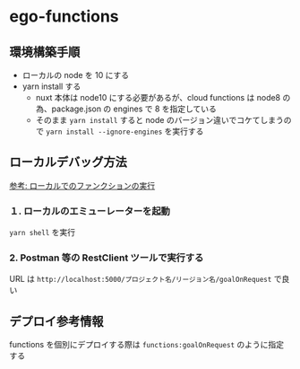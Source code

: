 # ego-functions

## 環境構築手順

- ローカルの node を 10 にする
- yarn install する
  - nuxt 本体は node10 にする必要があるが、cloud functions は node8 の為、package.json の engines で 8 を指定している
  - そのまま `yarn install` すると node のバージョン違いでコケてしまうので `yarn install --ignore-engines` を実行する

## ローカルデバッグ方法

[参考: ローカルでのファンクションの実行](https://firebase.google.com/docs/functions/local-emulator?hl=ja)

### １. ローカルのエミューレーターを起動

`yarn shell` を実行

### 2. Postman 等の RestClient ツールで実行する

URL は `http://localhost:5000/プロジェクト名/リージョン名/goalOnRequest` で良い

## デプロイ参考情報

functions を個別にデプロイする際は `functions:goalOnRequest` のように指定する
